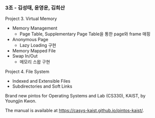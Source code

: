 ### 3조 - 김성태, 윤영운, 김희산

Project 3. Virtual Memory
  - Memory Management
      - Page Table, Supplementary Page Table을 통한 page와 frame 매핑
  - Anonymous Page
      - Lazy Loading 구현
  - Memory Mapped File
  - Swap In/Out
      - 메모리 스왑 구현

Project 4. File System
  - Indexed and Extensible Files
  - Subdirectories and Soft Links

Brand new pintos for Operating Systems and Lab (CS330), KAIST, by Youngjin Kwon.

The manual is available at https://casys-kaist.github.io/pintos-kaist/.

